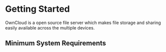 # Getting Started

OwnCloud is a open source file server which makes file storage and sharing easily available across the multiple devices.
## Minimum System Requirements

